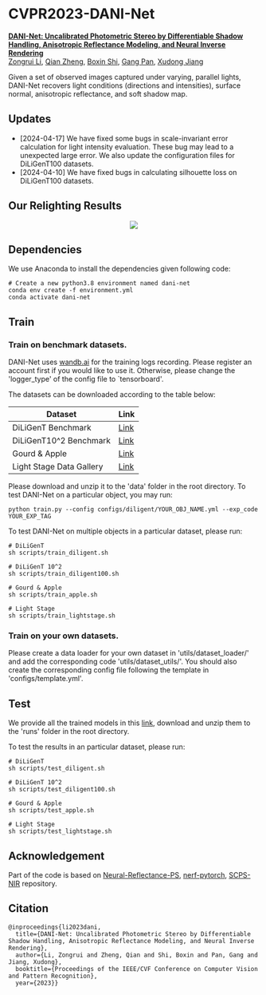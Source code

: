 # CVPR2023-DANI-Net


**[DANI-Net: Uncalibrated Photometric Stereo by Differentiable Shadow Handling, Anisotropic Reflectance Modeling, and Neural Inverse Rendering](https://lmozart.github.io/CVPR2023-DANI-Net/)**
<br>
[Zongrui Li](https://github.com/LMozart), [Qian Zheng](https://person.zju.edu.cn/zq), [Boxin Shi](http://ci.idm.pku.edu.cn/), [Gang Pan](https://person.zju.edu.cn/en/gpan), [Xudong Jiang](https://personal.ntu.edu.sg/exdjiang/)
<br>

Given a set of observed images captured under varying, parallel lights, DANI-Net recovers light conditions (directions and intensities), surface normal, anisotropic reflectance, and soft shadow map.
## Updates
- [2024-04-17] We have fixed some bugs in scale-invariant error calculation for light intensity evaluation. These bug may lead to a unexpected large error. We also update the configuration files for DiLiGenT100 datasets.
- [2024-04-10] We have fixed bugs in calculating silhouette loss on DiLiGenT100 datasets.
## Our Relighting Results
<p align="center">
    <img src='assets/relighting.gif'>
</p>

## Dependencies
We use Anaconda to install the dependencies given following code:
```shell
# Create a new python3.8 environment named dani-net
conda env create -f environment.yml
conda activate dani-net
```

## Train
### Train on benchmark datasets.
DANI-Net uses [wandb.ai](https://wandb.ai/site) for the training logs recording. Please register an account first if you would like to use it. Otherwise, please change the 'logger_type' of the config file to `tensorboard'.

The datasets can be downloaded according to the table below:

|  Dataset   | Link  |
|  ----  | ----  |
| DiLiGenT Benchmark | [Link](https://sites.google.com/site/photometricstereodata/single) |
| DiLiGenT10^2 Benchmark | [Link](https://photometricstereo.github.io/diligent102.html) |
| Gourd & Apple| [Link](https://drive.google.com/drive/folders/1_bOM2nghnYTBrlmNOqRh5y5elPjvShOb?usp=sharing)|
| Light Stage Data Gallery | [Link](http://vgl.ict.usc.edu/Data/LightStage/) |

Please download and unzip it to the 'data' folder in the root directory. To test DANI-Net on a particular object, you may run:
```shell
python train.py --config configs/diligent/YOUR_OBJ_NAME.yml --exp_code YOUR_EXP_TAG
```

To test DANI-Net on multiple objects in a particular dataset, please run:
```shell
# DiLiGenT
sh scripts/train_diligent.sh

# DiLiGenT 10^2
sh scripts/train_diligent100.sh

# Gourd & Apple
sh scripts/train_apple.sh

# Light Stage
sh scripts/train_lightstage.sh
```

### Train on your own datasets.
Please create a data loader for your own dataset in 'utils/dataset_loader/' and add the corresponding code 'utils/dataset_utils/'. You should also create the corresponding config file following the template in 'configs/template.yml'.

## Test

We provide all the trained models in this [link](https://drive.google.com/drive/folders/1Z32BrBHluyETLE_VBmPcolSKm66dnGrP?usp=sharing), download and unzip them to the 'runs' folder in the root directory. 

To test the results in an particular dataset, please run:
```shell
# DiLiGenT
sh scripts/test_diligent.sh

# DiLiGenT 10^2
sh scripts/test_diligent100.sh

# Gourd & Apple
sh scripts/test_apple.sh

# Light Stage
sh scripts/test_lightstage.sh
```

## Acknowledgement
Part of the code is based on [Neural-Reflectance-PS](https://github.com/junxuan-li/Neural-Reflectance-PS), [nerf-pytorch](https://github.com/krrish94/nerf-pytorch), [SCPS-NIR](https://github.com/junxuan-li/SCPS-NIR/) repository.

## Citation
    @inproceedings{li2023dani,
      title={DANI-Net: Uncalibrated Photometric Stereo by Differentiable Shadow Handling, Anisotropic Reflectance Modeling, and Neural Inverse Rendering},
      author={Li, Zongrui and Zheng, Qian and Shi, Boxin and Pan, Gang and Jiang, Xudong},
      booktitle={Proceedings of the IEEE/CVF Conference on Computer Vision and Pattern Recognition},
      year={2023}}